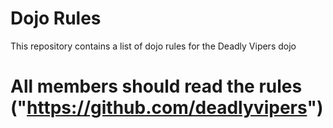 Dojo Rules
==========

This repository contains a list of dojo rules for the Deadly Vipers dojo
# All members should read the rules ("https://github.com/deadlyvipers")
